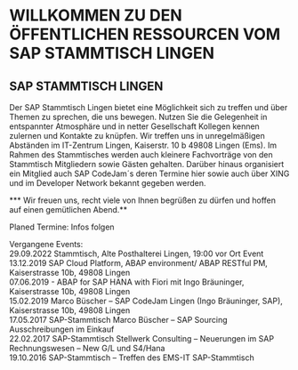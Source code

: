 # WILLKOMMEN ZU DEN ÖFFENTLICHEN RESSOURCEN VOM SAP STAMMTISCH LINGEN

## SAP STAMMTISCH LINGEN
Der SAP Stammtisch Lingen bietet eine Möglichkeit sich zu treffen und über Themen zu sprechen, die uns bewegen. Nutzen Sie die Gelegenheit in entspannter Atmosphäre und in netter Gesellschaft Kollegen kennen zulernen und Kontakte zu knüpfen. Wir treffen uns in unregelmäßigen Abständen im IT-Zentrum Lingen, Kaiserstr. 10 b 49808 Lingen (Ems). Im Rahmen des Stammtisches werden auch kleinere Fachvorträge von den Stammtisch Mitgliedern sowie Gästen gehalten. Darüber hinaus organisiert ein Mitglied auch SAP CodeJam´s deren Termine hier sowie auch über XING und im Developer Network bekannt gegeben werden.

*** Wir freuen uns, recht viele von Ihnen begrüßen zu dürfen und hoffen auf einen gemütlichen Abend.**

Planed
Termine: Infos folgen

Vergangene Events:<br>
29.09.2022 Stammtisch, Alte Posthalterei Lingen, 19:00 vor Ort Event    
13.12.2019 SAP Cloud Platform, ABAP environment/ ABAP RESTful PM, Kaiserstrasse 10b, 49808 Lingen<br>
07.06.2019 - ABAP for SAP HANA with Fiori mit Ingo Bräuninger, Kaiserstrasse 10b, 49808 Lingen<br>
15.02.2019  Marco Büscher – SAP CodeJam Lingen (Ingo Bräuninger, SAP), Kaiserstrasse 10b, 49808 Lingen<br>
17.05.2017 SAP-Stammtisch Marco Büscher – SAP Sourcing Ausschreibungen im Einkauf<br>
22.02.2017 SAP-Stammtisch Stellwerk Consulting – Neuerungen im SAP Rechnungswesen – New G/L und S4/Hana<br>
19.10.2016 SAP-Stammtisch – Treffen des EMS-IT SAP-Stammtisch<br>